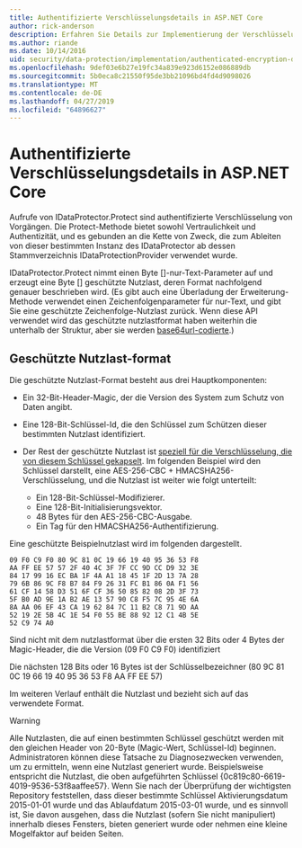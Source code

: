 ```yaml
---
title: Authentifizierte Verschlüsselungsdetails in ASP.NET Core
author: rick-anderson
description: Erfahren Sie Details zur Implementierung der Verschlüsselung von ASP.NET Core-Datenschutz authentifiziert.
ms.author: riande
ms.date: 10/14/2016
uid: security/data-protection/implementation/authenticated-encryption-details
ms.openlocfilehash: 9def03e6b27e19fc34a839e923d6152e086889db
ms.sourcegitcommit: 5b0eca8c21550f95de3bb21096bd4fd4d9098026
ms.translationtype: MT
ms.contentlocale: de-DE
ms.lasthandoff: 04/27/2019
ms.locfileid: "64896627"
---
```

# <a name="authenticated-encryption-details-in-aspnet-core"></a>Authentifizierte Verschlüsselungsdetails in ASP.NET Core

<a name="data-protection-implementation-authenticated-encryption-details"></a>

Aufrufe von IDataProtector.Protect sind authentifizierte Verschlüsselung von Vorgängen. Die Protect-Methode bietet sowohl Vertraulichkeit und Authentizität, und es gebunden an die Kette von Zweck, die zum Ableiten von dieser bestimmten Instanz des IDataProtector ab dessen Stammverzeichnis IDataProtectionProvider verwendet wurde.

IDataProtector.Protect nimmt einen Byte []-nur-Text-Parameter auf und erzeugt eine Byte [] geschützte Nutzlast, deren Format nachfolgend genauer beschrieben wird. (Es gibt auch eine Überladung der Erweiterung-Methode verwendet einen Zeichenfolgenparameter für nur-Text, und gibt Sie eine geschützte Zeichenfolge-Nutzlast zurück. Wenn diese API verwendet wird das geschützte nutzlastformat haben weiterhin die unterhalb der Struktur, aber sie werden [base64url-codierte](https://tools.ietf.org/html/rfc4648#section-5).)

## <a name="protected-payload-format"></a>Geschützte Nutzlast-format

Die geschützte Nutzlast-Format besteht aus drei Hauptkomponenten:

* Ein 32-Bit-Header-Magic, der die Version des System zum Schutz von Daten angibt.

* Eine 128-Bit-Schlüssel-Id, die den Schlüssel zum Schützen dieser bestimmten Nutzlast identifiziert.

* Der Rest der geschützte Nutzlast ist [speziell für die Verschlüsselung, die von diesem Schlüssel gekapselt](xref:security/data-protection/implementation/subkeyderivation#data-protection-implementation-subkey-derivation). Im folgenden Beispiel wird den Schlüssel darstellt, eine AES-256-CBC + HMACSHA256-Verschlüsselung, und die Nutzlast ist weiter wie folgt unterteilt:
  * Ein 128-Bit-Schlüssel-Modifizierer.
  * Eine 128-Bit-Initialisierungsvektor.
  * 48 Bytes für den AES-256-CBC-Ausgabe.
  * Ein Tag für den HMACSHA256-Authentifizierung.

Eine geschützte Beispielnutzlast wird im folgenden dargestellt.

```
09 F0 C9 F0 80 9C 81 0C 19 66 19 40 95 36 53 F8
AA FF EE 57 57 2F 40 4C 3F 7F CC 9D CC D9 32 3E
84 17 99 16 EC BA 1F 4A A1 18 45 1F 2D 13 7A 28
79 6B 86 9C F8 B7 84 F9 26 31 FC B1 86 0A F1 56
61 CF 14 58 D3 51 6F CF 36 50 85 82 08 2D 3F 73
5F B0 AD 9E 1A B2 AE 13 57 90 C8 F5 7C 95 4E 6A
8A AA 06 EF 43 CA 19 62 84 7C 11 B2 C8 71 9D AA
52 19 2E 5B 4C 1E 54 F0 55 BE 88 92 12 C1 4B 5E
52 C9 74 A0
```

Sind nicht mit dem nutzlastformat über die ersten 32 Bits oder 4 Bytes der Magic-Header, die die Version (09 F0 C9 F0) identifiziert

Die nächsten 128 Bits oder 16 Bytes ist der Schlüsselbezeichner (80 9C 81 0C 19 66 19 40 95 36 53 F8 AA FF EE 57)

Im weiteren Verlauf enthält die Nutzlast und bezieht sich auf das verwendete Format.

> [!WARNING]
> Alle Nutzlasten, die auf einen bestimmten Schlüssel geschützt werden mit den gleichen Header von 20-Byte (Magic-Wert, Schlüssel-Id) beginnen. Administratoren können diese Tatsache zu Diagnosezwecken verwenden, um zu ermitteln, wenn eine Nutzlast generiert wurde. Beispielsweise entspricht die Nutzlast, die oben aufgeführten Schlüssel {0c819c80-6619-4019-9536-53f8aaffee57}. Wenn Sie nach der Überprüfung der wichtigsten Repository feststellen, dass dieser bestimmte Schlüssel Aktivierungsdatum 2015-01-01 wurde und das Ablaufdatum 2015-03-01 wurde, und es sinnvoll ist, Sie davon ausgehen, dass die Nutzlast (sofern Sie nicht manipuliert) innerhalb dieses Fensters, bieten generiert wurde oder nehmen eine kleine Mogelfaktor auf beiden Seiten.
